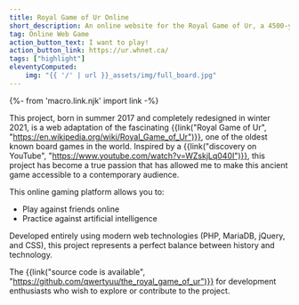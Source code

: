 ```yaml
---
title: Royal Game of Ur Online
short_description: An online website for the Royal Game of Ur, a 4500-year-old board game!
tag: Online Web Game
action_button_text: I want to play!
action_button_link: https://ur.whnet.ca/
tags: ["highlight"]
eleventyComputed:
    img: "{{ '/' | url }}_assets/img/full_board.jpg"
---
```


{%- from 'macro.link.njk' import link -%}

This project, born in summer 2017 and completely redesigned in winter 2021, is a web adaptation of the fascinating {{link("Royal Game of Ur", "https://en.wikipedia.org/wiki/Royal_Game_of_Ur")}}, one of the oldest known board games in the world. Inspired by a {{link("discovery on YouTube", "https://www.youtube.com/watch?v=WZskjLq040I")}}, this project has become a true passion that has allowed me to make this ancient game accessible to a contemporary audience.

This online gaming platform allows you to:
- Play against friends online
- Practice against artificial intelligence

Developed entirely using modern web technologies (PHP, MariaDB, jQuery, and CSS), this project represents a perfect balance between history and technology.

The {{link("source code is available", "https://github.com/qwertyuu/the_royal_game_of_ur")}} for development enthusiasts who wish to explore or contribute to the project.